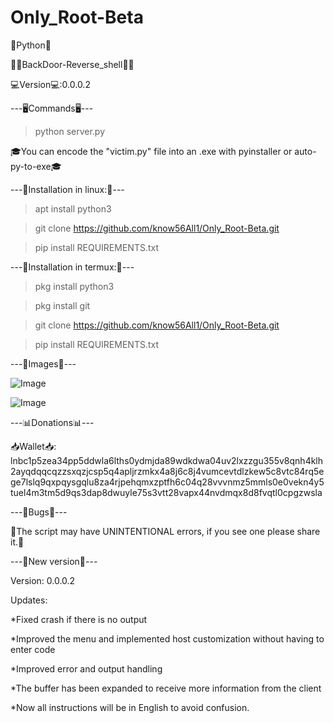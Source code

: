 # Only_Root-Beta
  🐍Python🐍

🕵️‍♂️BackDoor-Reverse_shell🕵️‍♂️

💻Version💻:0.0.0.2

---🖥Commands🖥---

> python server.py

🎓You can encode the "victim.py" file into an .exe with pyinstaller or auto-py-to-exe🎓

---📼Installation in linux:📼---
> apt install python3

> git clone https://github.com/know56All1/Only_Root-Beta.git

> pip install REQUIREMENTS.txt 

---📱Installation in termux:📱---
> pkg install python3

> pkg install git

> git clone https://github.com/know56All1/Only_Root-Beta.git

> pip install REQUIREMENTS.txt

---👀Images👀---

![Image](https://github.com/user-attachments/assets/dcc444b8-fcb4-4429-8e53-8e2a266cb377)

![Image](https://github.com/user-attachments/assets/163a6435-2ea1-4429-aad7-25d445209e71)


---📊Donations📊---

📥Wallet📥: lnbc1p5zea34pp5ddwla6lths0ydmjda89wdkdwa04uv2lxzzgu355v8qnh4klh2ayqdqqcqzzsxqzjcsp5q4apljrzmkx4a8j6c8j4vumcevtdlzkew5c8vtc84rq5ege7lslq9qxpqysgqlu8za4rjpehqmxzptfh6c04q28vvvnmz5mmls0e0vekn4y5tuel4m3tm5d9qs3dap8dwuyle75s3vtt28vapx44nvdmqx8d8fvqtl0cpgzwsla

---🐞Bugs🐞---

🙏The script may have UNINTENTIONAL errors, if you see one please share it.🙏

---📢New version📢---

Version: 0.0.0.2 

Updates: 

*Fixed crash if there is no output

*Improved the menu and implemented host customization without having to enter code

*Improved error and output handling

*The buffer has been expanded to receive more information from the client

*Now all instructions will be in English to avoid confusion.
